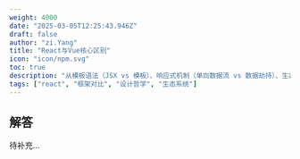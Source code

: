 ```yaml
---
weight: 4000
date: "2025-03-05T12:25:43.946Z"
draft: false
author: "zi.Yang"
title: "React与Vue核心区别"
icon: "icon/npm.svg"
toc: true
description: "从模板语法（JSX vs 模板）、响应式机制（单向数据流 vs 数据劫持）、生态系统（社区规模与官方库集成度）三个维度对比React与Vue的核心差异，并说明各自的适用场景（如复杂应用 vs 快速开发）？"
tags: ["react", "框架对比", "设计哲学", "生态系统"]
---
```


## 解答

待补充...
